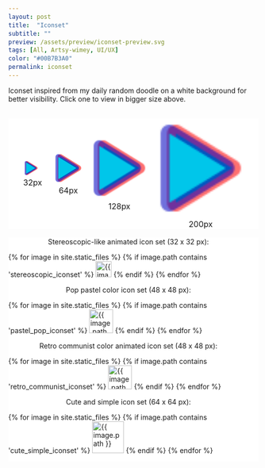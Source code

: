 ```yaml
---
layout: post
title:  "Iconset"
subtitle: ""
preview: /assets/preview/iconset-preview.svg
tags: [All, Artsy-wimey, UI/UX]
color: "#00B7B3A0"
permalink: iconset
---
```

<script>
function displayImage(link) {
  document.getElementById("display32").src = link;
  document.getElementById("display64").src = link;
  document.getElementById("display128").src = link;
  document.getElementById("display").src = link;
}
</script>

<p>Iconset inspired from my daily random doodle on a white background for better visibility. Click one to view in bigger size above.</p>
<br/>

<div style="display: flex; justify-content: center; align-items: center; flex-wrap: wrap; background-color: white;">
    <figure style="padding: 1em; margin: 0;">
        <img id="display32" src="assets/stereoscopic_iconset/stereoscopic_play.svg" width="32px" height="32px" />
        <figcaption id="caption_small" style="text-align:center; font-size: 16px;">32px</figcaption>
    </figure>
    <figure style="padding: 0.5em; margin: 0;">
        <img id="display64" src="assets/stereoscopic_iconset/stereoscopic_play.svg" width="64px" height="64px"/>
        <figcaption id="caption_small" style="text-align:center; font-size: 16px;">64px</figcaption>
    </figure>
    <figure style="margin: 0;">
        <img id="display128" src="assets/stereoscopic_iconset/stereoscopic_play.svg" width="128px" height="128px"/>
        <figcaption id="caption_small" style="text-align:center; font-size: 16px;">128px</figcaption>
    </figure>
    <figure style="margin: 0;">
        <img id="display" src="assets/stereoscopic_iconset/stereoscopic_play.svg" width="200px" height="200px"/>
        <figcaption id="caption" style="text-align:center; font-size: 16px;">200px</figcaption>
    </figure>
</div>
<br/>

<div class="icon-grid" style="display: flex; flex-wrap: wrap; justify-content: center; align-items: center; vertical-align: middle; background-color: white;">
<p style="margin: 0;">Stereoscopic-like animated icon set (32 x 32 px): &nbsp;&nbsp;&nbsp;&nbsp;</p>

{% for image in site.static_files %}
    {% if image.path contains 'stereoscopic_iconset' %}
<img src="{{ image.path }}" width="32px" height="32px" title="{{ image.path }}" onclick="displayImage(this.src)" style="    cursor: url('/icons_svg/hand_link.svg'), auto;;" />
    {% endif %}
{% endfor %}

</div> 


<div class="icon-grid" style="display: flex; flex-wrap: wrap; justify-content: center; align-items: center; vertical-align: middle; background-color: white;">
<p style="margin: 0;">Pop pastel color icon set (48 x 48 px): &nbsp;&nbsp;&nbsp;&nbsp;</p>

{% for image in site.static_files %}
    {% if image.path contains 'pastel_pop_iconset' %}
<img src="{{ image.path }}" width="48px" height="48px" title="{{ image.path }}" onclick="displayImage(this.src)" style="cursor: url('/icons_svg/hand_link.svg'), auto;
" />
    {% endif %}
{% endfor %}

</div> 


<div class="icon-grid" style="display: flex; flex-wrap: wrap; justify-content: center; align-items: center; vertical-align: middle; background-color: white;">
<p style="margin: 0;">Retro communist color animated icon set (48 x 48 px): &nbsp;&nbsp;&nbsp;&nbsp;</p>

{% for image in site.static_files %}
    {% if image.path contains 'retro_communist_iconset' %}
<img src="{{ image.path }}" width="48px" height="48px" title="{{ image.path }}" onclick="displayImage(this.src)" style="cursor: pointer;" />
    {% endif %}
{% endfor %}

</div> 


<div class="icon-grid" style="display: flex; flex-wrap: wrap; justify-content: center; align-items: center; vertical-align: middle; background-color: white;">
<p style="margin: 0;">Cute and simple icon set (64 x 64 px): &nbsp;&nbsp;&nbsp;&nbsp;</p>

{% for image in site.static_files %}
    {% if image.path contains 'cute_simple_iconset' %}
<img src="{{ image.path }}" width="64px" height="64px" title="{{ image.path }}" onclick="displayImage(this.src)" style="cursor: pointer;" />
    {% endif %}
{% endfor %}

</div> 
<br/>
<br/>
